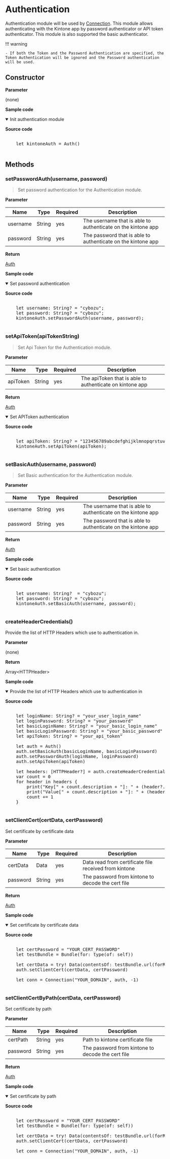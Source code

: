 # Authentication

Authentication module will be used by [Connection](../connection).
This module allows authenticating with the Kintone app by password authenticator or API token authenticator. This module is also supported the basic authenticator.

!!! warning

    - If both the Token and the Password Authentication are specified, the Token Authentication will be ignored and the Password authentication will be used.

## Constructor

**Parameter**

(none)

**Sample code**

<details class="tab-container" open>
<Summary>Init authentication module</Summary>

<strong class="tab-name">Source code</strong>

<pre class="inline-code">

    let kintoneAuth = Auth()

</pre>

</details>

## Methods

### setPasswordAuth(username, password)

> Set password authentication for the Authentication module.

**Parameter**

| Name| Type| Required| Description |
| --- | --- | --- | --- |
| username | String | yes | The username that is able to authenticate on the kintone app
| password | String | yes | The password that is able to authenticate on the kintone app

**Return**

[Auth](../authentication)

**Sample code**

<details class="tab-container" open>
<Summary>Set password authentication</Summary>

<strong class="tab-name">Source code</strong>

<pre class="inline-code">

    let username: String? = "cybozu";
    let password: String? = "cybozu";
    kintoneAuth.setPasswordAuth(username, password);

</pre>

</details>


### setApiToken(apiTokenString)

> Set Api Token for the Authentication module.

**Parameter**

| Name| Type| Required| Description |
| --- | --- | --- | --- |
| apiToken | String | yes | The apiToken that is able to authenticate on kintone app

**Return**

[Auth](../authentication)


<details class="tab-container" open>
<Summary>Set APIToken authentication</Summary>

<strong class="tab-name">Source code</strong>

<pre class="inline-code">

    let apiToken: String? = "123456789abcdefghijklmnopqrstuvwxyz";
    kintoneAuth.setApiToken(apiToken);

</pre>

</details>


### setBasicAuth(username, password)

> Set Basic authentication for the Authentication module.

**Parameter**

| Name| Type| Required| Description |
| --- | --- | --- | --- |
| username | String | yes | The username that is able to authenticate on the kintone app
| password | String | yes | The password that is able to authenticate on the kintone app

**Return**

[Auth](../authentication)

**Sample code**

<details class="tab-container" open>
<Summary>Set basic authentication</Summary>

<strong class="tab-name">Source code</strong>

<pre class="inline-code">

    let username: String?  = "cybozu";
    let password: String? = "cybozu";
    kintoneAuth.setBasicAuth(username, password);

</pre>

</details>


### createHeaderCredentials()

Provide the list of HTTP Headers which use to authentication in.

**Parameter**

(none)

**Return**

Array&lt;HTTPHeader&gt;

**Sample code**

<details class="tab-container" open>
<Summary>Provide the list of HTTP Headers which use to authentication in</Summary>

<strong class="tab-name">Source code</strong>

<pre class="inline-code">

    let loginName: String? = "your_user_login_name"
    let loginPassword: String? = "your_password"
    let basicLoginName: String? = "your_basic_login_name"
    let basicLoginPassword: String? = "your_basic_password"
    let apiToken: String? = "your_api_token"
            
    let auth = Auth()
    auth.setBasicAuth(basicLoginName, basicLoginPassword)
    auth.setPasswordAuth(loginName, loginPassword)
    auth.setApiToken(apiToken)
    
    let headers: [HTTPHeader?] = auth.createHeaderCredentials()
    var count = 0
    for header in headers {
        print("Key[" + count.description + "]: " + (header?.getKey())!)
        print("Value[" + count.description + "]: " + (header?.getValue())!)
        count += 1
    }
    
</pre>

</details>

### setClientCert(certData, certPassword)

Set certificate by certificate data

**Parameter**

| Name| Type| Required| Description |
| --- | --- | --- | --- |
| certData | Data | yes | Data read from certificate file received from kintone
| password | String | yes | The password from kintone to decode the cert file

**Return**

[Auth](../authentication)

**Sample code**

<details class="tab-container" open>
<Summary>Set certificate by certificate data</Summary>

<strong class="tab-name">Source code</strong>

<pre class="inline-code">

    let certPassword = "YOUR_CERT_PASSWORD"
    let testBundle = Bundle(for: type(of: self))
    
    let certData = try! Data(contentsOf: testBundle.url(forResource: "YOUR_CERT_NAME", withExtension: "YOUR_CERT_EXTENSION")!)
    auth.setClientCert(certData, certPassword)
    
    let conn = Connection("YOUR_DOMAIN", auth, -1)

</pre>

</details>

### setClientCertByPath(certData, certPassword)

Set certificate by path

**Parameter**

| Name| Type| Required| Description |
| --- | --- | --- | --- |
| certPath | String | yes | Path to kintone certificate file
| password | String | yes | The password from kintone to decode the cert file

**Return**

[Auth](../authentication)

**Sample code**

<details class="tab-container" open>
<Summary>Set certificate by path</Summary>

<strong class="tab-name">Source code</strong>

<pre class="inline-code">

    let certPassword = "YOUR_CERT_PASSWORD"
    let testBundle = Bundle(for: type(of: self))
    
    let certData = try! Data(contentsOf: testBundle.url(forResource: "YOUR_CERT_NAME", withExtension: "YOUR_CERT_EXTENSION")!)
    auth.setClientCert(certData, certPassword)
    
    let conn = Connection("YOUR_DOMAIN", auth, -1)

</pre>

</details>

